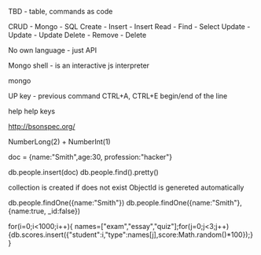 TBD - table, commands as code


CRUD - Mongo - SQL
Create - Insert - Insert
Read - Find - Select
Update - Update -  Update
Delete  - Remove - Delete

No own language - just API

Mongo shell - is an interactive js interpreter

mongo

UP key - previous command
CTRL+A, CTRL+E begin/end of the line

help
help keys

http://bsonspec.org/

NumberLong(2) + NumberInt(1)


doc = {name:"Smith",age:30, profession:"hacker"}

db.people.insert(doc)
db.people.find().pretty()

collection is created if does not exist
ObjectId is genereted automatically


db.people.findOne({name:"Smith"})
db.people.findOne({name:"Smith"},{name:true, _id:false})

for(i=0;i<1000;i++){ names=["exam","essay","quiz"];for(j=0;j<3;j++){db.scores.insert({"student":i,"type":names[j],score:Math.random()*100});}}
